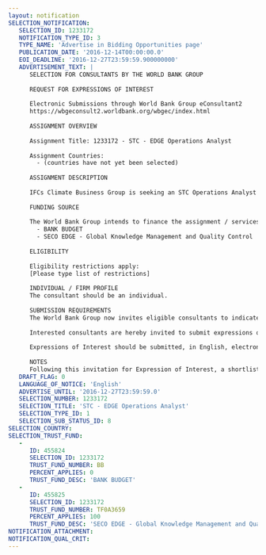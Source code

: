```yaml
---
layout: notification
SELECTION_NOTIFICATION: 
   SELECTION_ID: 1233172
   NOTIFICATION_TYPE_ID: 3
   TYPE_NAME: 'Advertise in Bidding Opportunities page'
   PUBLICATION_DATE: '2016-12-14T00:00:00.0'
   EOI_DEADLINE: '2016-12-27T23:59:59.900000000'
   ADVERTISEMENT_TEXT: |
      SELECTION FOR CONSULTANTS BY THE WORLD BANK GROUP
      
      REQUEST FOR EXPRESSIONS OF INTEREST
      
      Electronic Submissions through World Bank Group eConsultant2
      https://wbgeconsult2.worldbank.org/wbgec/index.html
      
      ASSIGNMENT OVERVIEW
      
      Assignment Title: 1233172 - STC - EDGE Operations Analyst
      
      Assignment Countries:
        - (countries have not yet been selected)
      
      ASSIGNMENT DESCRIPTION
      
      IFCs Climate Business Group is seeking an STC Operations Analyst to help support marketing and communications efforts for the EDGE green building program in Washington, D.C. The position will involve creative writing, web content management, online engagement, certification tracking, and administrative tasks. The candidate should be able to work independently and as a team player, and possess excellent organizational skills
      
      FUNDING SOURCE
      
      The World Bank Group intends to finance the assignment / services described below under the following:
        - BANK BUDGET
        - SECO EDGE - Global Knowledge Management and Quality Control
      
      ELIGIBILITY
      
      Eligibility restrictions apply:
      [Please type list of restrictions]
      
      INDIVIDUAL / FIRM PROFILE
      The consultant should be an individual. 
      
      SUBMISSION REQUIREMENTS
      The World Bank Group now invites eligible consultants to indicate their interest in providing the services.  Interested consultants must provide information indicating that they are qualified to perform the services (brochures, description of similar assignments, experience in similar conditions, availability of appropriate skills among staff, etc.).  Please note that the total size of all attachments should be less than 5MB.  
      
      Interested consultants are hereby invited to submit expressions of interest.
      
      Expressions of Interest should be submitted, in English, electronically through World Bank Group eConsultant2 (https://wbgeconsult2.worldbank.org/wbgec/index.html)
      
      NOTES
      Following this invitation for Expression of Interest, a shortlist of qualified firms will be formally invited to submit proposals.  Shortlisting and selection will be subject to the availability of funding.
   DRAFT_FLAG: 0
   LANGUAGE_OF_NOTICE: 'English'
   ADVERTISE_UNTIL: '2016-12-27T23:59:59.0'
   SELECTION_NUMBER: 1233172
   SELECTION_TITLE: 'STC - EDGE Operations Analyst'
   SELECTION_TYPE_ID: 1
   SELECTION_SUB_STATUS_ID: 8
SELECTION_COUNTRY: 
SELECTION_TRUST_FUND: 
   - 
      ID: 455824
      SELECTION_ID: 1233172
      TRUST_FUND_NUMBER: BB
      PERCENT_APPLIES: 0
      TRUST_FUND_DESC: 'BANK BUDGET'
   - 
      ID: 455825
      SELECTION_ID: 1233172
      TRUST_FUND_NUMBER: TF0A3659
      PERCENT_APPLIES: 100
      TRUST_FUND_DESC: 'SECO EDGE - Global Knowledge Management and Quality Control'
NOTIFICATION_ATTACHMENT: 
NOTIFICATION_QUAL_CRIT: 
---
```

